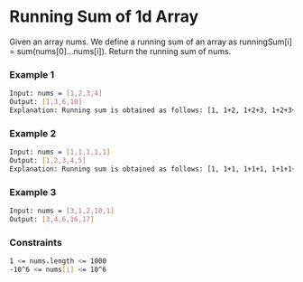 # Running Sum of 1d Array

Given an array nums. We define a running sum of an array as runningSum[i] = sum(nums[0]…nums[i]).
Return the running sum of nums. 

### Example 1
```sh
Input: nums = [1,2,3,4]
Output: [1,3,6,10]
Explanation: Running sum is obtained as follows: [1, 1+2, 1+2+3, 1+2+3+4].
```

### Example 2
```sh
Input: nums = [1,1,1,1,1]
Output: [1,2,3,4,5]
Explanation: Running sum is obtained as follows: [1, 1+1, 1+1+1, 1+1+1+1, 1+1+1+1+1].
```

### Example 3
```sh
Input: nums = [3,1,2,10,1]
Output: [3,4,6,16,17]
```

### Constraints
```sh
1 <= nums.length <= 1000
-10^6 <= nums[i] <= 10^6
```
